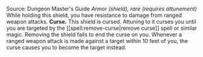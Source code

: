 Source: Dungeon Master's Guide
*Armor (shield), rare (requires attunement)*
While holding this shield, you have resistance to damage from ranged weapon attacks.
**Curse.** This shield is cursed. Attuning to it curses you until you are targeted by the [[spell:remove-curse|remove curse]] spell or similar magic. Removing the shield fails to end the curse on you. Whenever a ranged weapon attack is made against a target within 10 feet of you, the curse causes you to become the target instead.